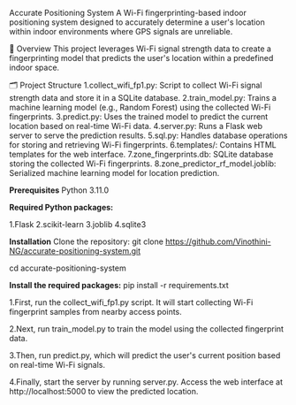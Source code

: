 Accurate Positioning System
A Wi-Fi fingerprinting-based indoor positioning system designed to accurately determine a user's location within indoor environments where GPS signals are unreliable.

📌 Overview
This project leverages Wi-Fi signal strength data to create a fingerprinting model that predicts the user's location within a predefined indoor space.

🗂️ Project Structure
1.collect_wifi_fp1.py: Script to collect Wi-Fi signal strength data and store it in a SQLite database.
2.train_model.py: Trains a machine learning model (e.g., Random Forest) using the collected Wi-Fi fingerprints.
3.predict.py: Uses the trained model to predict the current location based on real-time Wi-Fi data.
4.server.py: Runs a Flask web server to serve the prediction results.
5.sql.py: Handles database operations for storing and retrieving Wi-Fi fingerprints.
6.templates/: Contains HTML templates for the web interface.
7.zone_fingerprints.db: SQLite database storing the collected Wi-Fi fingerprints.
8.zone_predictor_rf_model.joblib: Serialized machine learning model for location prediction.


**Prerequisites**
Python 3.11.0

**Required Python packages:**

1.Flask
2.scikit-learn
3.joblib
4.sqlite3

**Installation**
Clone the repository:
git clone https://github.com/Vinothini-NG/accurate-positioning-system.git

cd accurate-positioning-system

**Install the required packages:**
pip install -r requirements.txt

1.First, run the collect_wifi_fp1.py script. It will start collecting Wi-Fi fingerprint samples from nearby access points.

2.Next, run train_model.py to train the model using the collected fingerprint data.

3.Then, run predict.py, which will predict the user's current position based on real-time Wi-Fi signals.

4.Finally, start the server by running server.py. Access the web interface at http://localhost:5000 to view the predicted location.
